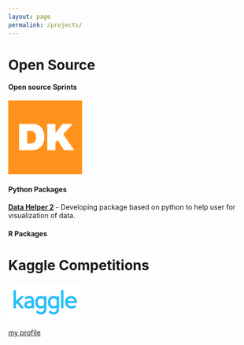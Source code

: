 ```yaml
---
layout: page
permalink: /projects/
---
```


<!--
Hackathons
====================

<a>**GE - Datathon**</a>
- Determining price related actions for GE Renewable products to maximize the contribution margin.
- Identifying the impact of customer discounts on sales at part level and master customer level
- Differentiate the products based on the price elasticity and recommendation for change in price
- Recommendation provided is expected to save 15 million dollars approximately for IP and Non-IP part
-->

Open Source
====================

#### Open source Sprints
<img src="/assets/GK.png" width="150">


#### Python Packages
<a href="https://pypi.org/project/data-helper-2/" target="_blank">**Data Helper 2**</a> - Developing package based on python to help user for visualization of data.

#### R Packages

Kaggle Competitions
====================

<img src="/assets/kaggle.jpg" width="150">

[my profile](https://www.kaggle.com/karthickrajas)

